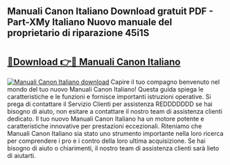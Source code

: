 ## Manuali Canon Italiano Download gratuit PDF - Part-XMy Italiano Nuovo manuale del proprietario di riparazione 45i1S

# <h2><a href="http://dfah7hj.blite.top/?on=Manuali+Canon+Italiano">🔗Download 👉🔴 Manuali Canon Italiano</a></h2>

[![Manuali Canon Italiano download](https://i.imgur.com/lujVjoI.png)](http://dfah7hj.blite.top/?on=Manuali+Canon+Italiano)
Capire il tuo compagno benvenuto nel mondo del tuo nuovo Manuali Canon Italiano! Questa guida spiega le caratteristiche e le funzioni e fornisce importanti istruzioni operative. Si prega di contattare il Servizio Clienti per assistenza REDDDDDDD se hai bisogno di aiuto, non esitare a contattare il nostro team di assistenza clienti dedicato. Il tuo nuovo Manuali Canon Italiano ha un motore potente e caratteristiche innovative per prestazioni eccezionali. Riteniamo che Manuali Canon Italiano sia stato uno strumento importante nella loro ricerca per comprendere i pro e i contro della loro ultima acquisizione. Se hai bisogno di aiuto o chiarimenti, il nostro team di assistenza clienti sarà lieto di aiutarti.
